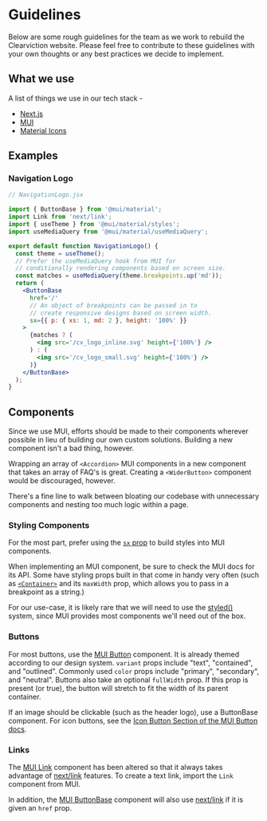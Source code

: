 # Guidelines

Below are some rough guidelines for the team as we work to rebuild the Clearviction website. Please feel free to contribute to these guidelines with your own thoughts or any best practices we decide to implement.

## What we use

A list of things we use in our tech stack -

- [Next.js](https://nextjs.org/)
- [MUI](https://mui.com/)
- [Material Icons](https://mui.com/material-ui/material-icons/)

## Examples

### Navigation Logo

```jsx
// NavigationLogo.jsx

import { ButtonBase } from '@mui/material';
import Link from 'next/link';
import { useTheme } from '@mui/material/styles';
import useMediaQuery from '@mui/material/useMediaQuery';

export default function NavigationLogo() {
  const theme = useTheme();
  // Prefer the useMediaQuery hook from MUI for
  // conditionally rendering components based on screen size.
  const matches = useMediaQuery(theme.breakpoints.up('md'));
  return (
    <ButtonBase
      href='/'
      // An object of breakpoints can be passed in to
      // create responsive designs based on screen width.
      sx={{ p: { xs: 1, md: 2 }, height: '100%' }}
    >
      {matches ? (
        <img src='/cv_logo_inline.svg' height={'100%'} />
      ) : (
        <img src='/cv_logo_small.svg' height={'100%'} />
      )}
    </ButtonBase>
  );
}
```

## Components

Since we use MUI, efforts should be made to their components wherever possible in lieu of building our own custom solutions. Building a new component isn't a bad thing, however.

Wrapping an array of `<Accordion>` MUI components in a new component that takes an array of FAQ's is great. Creating a `<WiderButton>` component would be discouraged, however.

There's a fine line to walk between bloating our codebase with unnecessary components and nesting too much logic within a page.

### Styling Components

For the most part, prefer using the [`sx` prop](https://mui.com/system/getting-started/the-sx-prop/) to build styles into MUI components.

When implementing an MUI component, be sure to check the MUI docs for its API. Some have styling props built in that come in handy very often (such as [`<Container>`](https://mui.com/material-ui/api/container/) and its `maxWidth` prop, which allows you to pass in a breakpoint as a string.)

For our use-case, it is likely rare that we will need to use the [styled()](https://mui.com/system/styled/) system, since MUI provides most components we'll need out of the box.

### Buttons

For most buttons, use the [MUI Button](https://mui.com/material-ui/react-button/) component. It is already themed according to our design system. `variant` props include "text", "contained", and "outlined". Commonly used `color` props include "primary", "secondary", and "neutral". Buttons also take an optional `fullWidth` prop. If this prop is present (or true), the button will stretch to fit the width of its parent container.

If an image should be clickable (such as the header logo), use a ButtonBase component. For icon buttons, see the [Icon Button Section of the MUI Button docs](https://mui.com/material-ui/react-button/#icon-button).

### Links

The [MUI Link](https://mui.com/material-ui/react-link/) component has been altered so that it always takes advantage of [next/link](https://nextjs.org/docs/api-reference/next/link) features. To create a text link, import the `Link` component from MUI.

In addition, the [MUI ButtonBase](https://mui.com/material-ui/api/button-base/) component will also use [next/link](https://nextjs.org/docs/api-reference/next/link) if it is given an `href` prop.
